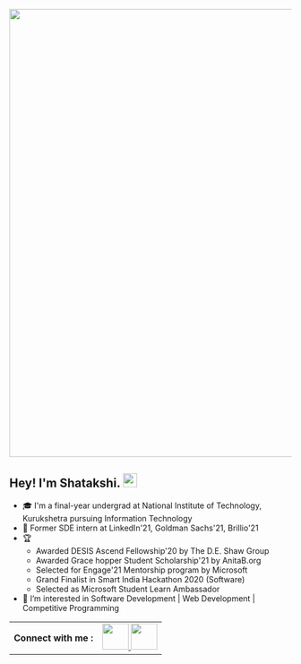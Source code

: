 <p align="center"><img src="https://media.giphy.com/media/yl6yQcefy5GicjC0o1/giphy.gif" width="800px"></p>

## Hey! I'm Shatakshi. <img src="https://media.giphy.com/media/hvRJCLFzcasrR4ia7z/giphy.gif" width="25px">

- 🎓 I'm a final-year undergrad at National Institute of Technology, Kurukshetra pursuing Information Technology
- 💼 Former SDE intern at LinkedIn'21, Goldman Sachs'21, Brillio'21 
- 🏆
     - Awarded DESIS Ascend Fellowship'20 by The D.E. Shaw Group
     - Awarded Grace hopper Student Scholarship'21 by AnitaB.org 
     - Selected for Engage'21 Mentorship program by Microsoft 
     - Grand Finalist in Smart India Hackathon 2020 (Software) 
     - Selected as Microsoft Student Learn Ambassador 
- 👀 I’m interested in Software Development | Web Development | Competitive Programming


<table align="center">
 <th> Connect with me  :</th>
  <td>
   <a href="https://www.linkedin.com/in/shatakshi-singh-75b233149/" class="pics"><img src="https://user-images.githubusercontent.com/56452820/132254880-375d3383-f227-4920-a94b-e567592268f8.png" height="47vh">  </a>
  <a href="https://mail.google.com/mail/?view=cm&fs=1&tf=1&to=shatakshis667@gmail.com" class="pics"><img src="https://user-images.githubusercontent.com/56452820/132254868-4afe403c-0c88-4023-86c5-23ef0ec7a3f7.png" height="47vh">
</table>

<!---
Shatakshis667/Shatakshis667 is a ✨ special ✨ repository because its `README.md` (this file) appears on your GitHub profile.
You can click the Preview link to take a look at your changes.
--->
